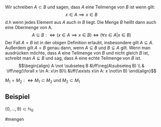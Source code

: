 Wir schreiben $A \subset B$ und sagen, dass $A$ eine Teilmenge von $B$ ist wenn gilt:
$$x \in A \implies x\in B$$
d.h wenn jedes Element aus $A$ auch in $B$ liegt. Die Menge $B$ heißt dann auch eine Obermenge von A.
$$A \subseteq B: \iff (x \in A \implies x\in B)\iff (\forall x \in A| x\in B )$$
Der Fall $A=B$ ist in der obigen Definition erlaubt, insbesondere gilt $A \subseteq A$. Außerdem gilt $A=B$ genau dann, wenn $A \subseteq B$ und $B \subseteq A$ gilt.
Wenn man ausdrücken möchte, dass $A$ eine Teilmenge von $B$ und nicht gleich $B$ ist, schreibt man $A \subsetneq B$ und sag, dass A eine echte Teilmenge von $B$ ist.
$$\begin{align}
A \not \subseteq B &\iff\neg(A\subseteq B) \\
& \iff\neg(\forall x \in A: x\in B)\\
&\iff(\exists x\in A: x \not\in B)
\end{align}$$

$M_1 = M_2 :\iff M_1 \subset M_2$ und $M_2 \subset M_1$ 

## Beispiel
$\{0, ..., 9\} \subset \mathbb N_0$ 

#mengen
